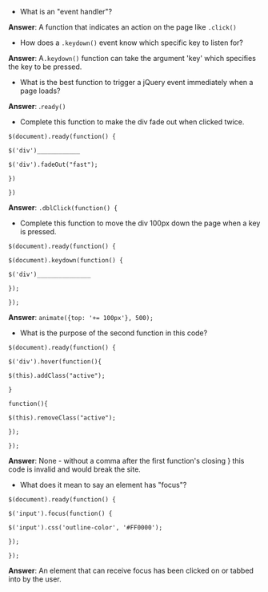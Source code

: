 * What is an "event handler"?

**Answer**: A function that indicates an action on the page like `.click()`

* How does a `.keydown()` event know which specific key to listen for?

**Answer**: A`.keydown()` function can take the argument 'key' which specifies the key to be pressed.

* What is the best function to trigger a jQuery event immediately when a page loads?

**Answer**: .`ready()`

* Complete this function to make the div fade out when clicked twice.

`$(document).ready(function() {`

`$('div')____________`

`$('div').fadeOut("fast");`

`})`

`})`

**Answer**: `.dblClick(function() {`

* Complete this function to move the div 100px down the page when a key is pressed.


`$(document).ready(function() {`

`$(document).keydown(function() {`

`$('div')_______________`

`});`

`});`

**Answer**: `animate({top: '+= 100px'}, 500);`

* What is the purpose of the second function in this code?


`$(document).ready(function() {`

`$('div').hover(function(){`

`$(this).addClass("active");`

`}`

`function(){`

`$(this).removeClass("active");`

`});`

`});`

**Answer**: None - without a comma after the first function's closing } this code is invalid and would break the site.

* What does it mean to say an element has "focus"?


`$(document).ready(function() {`

`$('input').focus(function() {`

`$('input').css('outline-color', '#FF0000');`

`});`

`});`

**Answer**: An element that can receive focus has been clicked on or tabbed into by the user.

